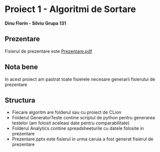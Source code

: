 # Proiect 1 - Algoritmi de Sortare
__Dinu Florin - Silviu__
__Grupa 131__

## Prezentare
Fisierul de prezentare este [Prezentare.pdf](https://github.com/fredtux/Proiect1SD/blob/main/Prezentare.pdf)

## Nota bene
In acest proiect am pastrat toate fisierele necesare generarii fisierului de prezentare

## Structura
- Fiecare algoritm are folderul sau cu proiect de CLion
- Folderul GeneratorTeste contine scriptul de python pentru generarea testelor (am folosit aceleasi date pentru comparabilitate)
- Folderul Analytics contine spreadsheeturile cu datele folosite in prezentare
- Prezentare.pptx este fisierul in urma caruia a fost generat fisierul de prezentare
